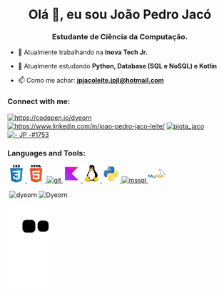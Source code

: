 <h1 align="center">Olá 👋, eu sou João Pedro Jacó</h1>
<h3 align="center">Estudante de Ciência da Computação.</h3>

- 🔭 Atualmente trabalhando na **Inova Tech Jr.**

- 🌱 Atualmente estudando **Python, Database (SQL e NoSQL) e Kotlin**

- 📫 Como me achar: **jpjacoleite.jpjl@hotmail.com**

<h3 align="left">Connect with me:</h3>
<p align="left">
<a href="https://codepen.io/dyeorn" target="blank"><img align="center" src="https://raw.githubusercontent.com/rahuldkjain/github-profile-readme-generator/master/src/images/icons/Social/codepen.svg" alt="https://codepen.io/dyeorn" height="30" width="40" /></a>
<a href="https://linkedin.com/in/joao-pedro-jaco-leite/" target="blank"><img align="center" src="https://raw.githubusercontent.com/rahuldkjain/github-profile-readme-generator/master/src/images/icons/Social/linked-in-alt.svg" alt="https://www.linkedin.com/in/joao-pedro-jaco-leite/" height="30" width="40" /></a>
<a href="https://instagram.com/pjota_jaco" target="blank"><img align="center" src="https://raw.githubusercontent.com/rahuldkjain/github-profile-readme-generator/master/src/images/icons/Social/instagram.svg" alt="pjota_jaco" height="30" width="40" /></a>
<a href="https://discord.gg/- JP -#1753" target="blank"><img align="center" src="https://raw.githubusercontent.com/rahuldkjain/github-profile-readme-generator/master/src/images/icons/Social/discord.svg" alt="- JP -#1753" height="30" width="40" /></a>
</p>



<h3 align="left">Languages and Tools:</h3>
<p align="left"> <a href="https://www.w3schools.com/css/" target="_blank" rel="noreferrer"> <img src="https://raw.githubusercontent.com/devicons/devicon/master/icons/css3/css3-original-wordmark.svg" alt="css3" width="40" height="40"/> </a> <a href="https://www.w3.org/html/" target="_blank" rel="noreferrer"> <img src="https://raw.githubusercontent.com/devicons/devicon/master/icons/html5/html5-original-wordmark.svg" alt="html5" width="40" height="40"/> </a> <a href="https://git-scm.com/" target="_blank" rel="noreferrer"> <img src="https://www.vectorlogo.zone/logos/git-scm/git-scm-icon.svg" alt="git" width="40" height="40"/> </a> <a href="https://developer.mozilla.org/en-US/docs/Web/JavaScript" target="_blank" rel="noreferrer"> <img src="https://raw.githubusercontent.com/devicons/devicon/master/icons/kotlin/kotlin-original.svg" alt="kotlin" width="40" height="40"/> </a> <a href="https://www.linux.org/" target="_blank" rel="noreferrer"> <img src="https://raw.githubusercontent.com/devicons/devicon/master/icons/linux/linux-original.svg" alt="linux" width="40" height="40"/> </a> <a href="https://www.python.org" target="_blank" rel="noreferrer"> <img src="https://raw.githubusercontent.com/devicons/devicon/master/icons/python/python-original.svg" alt="python" width="40" height="40"/> </a> <a href="https://www.microsoft.com/en-us/sql-server" target="_blank" rel="noreferrer"> <img src="https://www.svgrepo.com/show/303229/microsoft-sql-server-logo.svg" alt="mssql" width="40" height="40"/> </a> <a href="https://www.mysql.com/" target="_blank" rel="noreferrer"> <img src="https://raw.githubusercontent.com/devicons/devicon/master/icons/mysql/mysql-original-wordmark.svg" alt="mysql" width="40" height="40"/> </a> </p>

<p>&nbsp;<img align="center" src="https://github-readme-stats.vercel.app/api?username=dyeorn&theme=tokyonight&show_icons=true&locale=en" alt="dyeorn" /> <img align="center" src="https://github-readme-streak-stats.herokuapp.com/?user=Dyeorn&theme=tokyonight" alt="Dyeorn" /></p>

![Snake animation](https://github.com/Dyeorn/Dyeorn/blob/output/github-contribution-grid-snake.svg)


